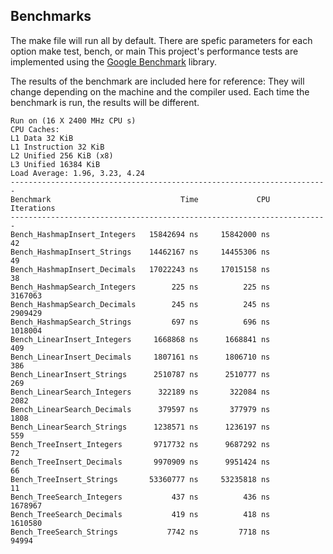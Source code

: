## Benchmarks
The make file will run all by default. There are spefic parameters for each option make test, bench, or main
This project's performance tests are implemented using the [Google Benchmark](https://github.com/google/benchmark) library.



The results of the benchmark are included here for reference:
    They will change depending on the machine and the compiler used.
    Each time the benchmark is run, the results will be different.



    Run on (16 X 2400 MHz CPU s)
    CPU Caches:
    L1 Data 32 KiB
    L1 Instruction 32 KiB
    L2 Unified 256 KiB (x8)
    L3 Unified 16384 KiB
    Load Average: 1.96, 3.23, 4.24
    -----------------------------------------------------------------------
    Benchmark                             Time             CPU   Iterations
    -----------------------------------------------------------------------
    Bench_HashmapInsert_Integers   15842694 ns     15842000 ns           42
    Bench_HashmapInsert_Strings    14462167 ns     14455306 ns           49
    Bench_HashmapInsert_Decimals   17022243 ns     17015158 ns           38
    Bench_HashmapSearch_Integers        225 ns          225 ns      3167063
    Bench_HashmapSearch_Decimals        245 ns          245 ns      2909429
    Bench_HashmapSearch_Strings         697 ns          696 ns      1018004
    Bench_LinearInsert_Integers     1668868 ns      1668841 ns          409
    Bench_LinearInsert_Decimals     1807161 ns      1806710 ns          386
    Bench_LinearInsert_Strings      2510787 ns      2510777 ns          269
    Bench_LinearSearch_Integers      322189 ns       322084 ns         2082
    Bench_LinearSearch_Decimals      379597 ns       377979 ns         1808
    Bench_LinearSearch_Strings      1238571 ns      1236197 ns          559
    Bench_TreeInsert_Integers       9717732 ns      9687292 ns           72
    Bench_TreeInsert_Decimals       9970909 ns      9951424 ns           66
    Bench_TreeInsert_Strings       53360777 ns     53235818 ns           11
    Bench_TreeSearch_Integers           437 ns          436 ns      1678967
    Bench_TreeSearch_Decimals           419 ns          418 ns      1610580
    Bench_TreeSearch_Strings           7742 ns         7718 ns        94994
